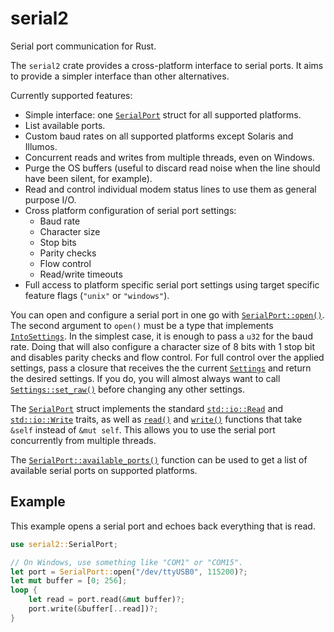 # serial2

Serial port communication for Rust.

The `serial2` crate provides a cross-platform interface to serial ports.
It aims to provide a simpler interface than other alternatives.

Currently supported features:
* Simple interface: one [`SerialPort`] struct for all supported platforms.
* List available ports.
* Custom baud rates on all supported platforms except Solaris and Illumos.
* Concurrent reads and writes from multiple threads, even on Windows.
* Purge the OS buffers (useful to discard read noise when the line should have been silent, for example).
* Read and control individual modem status lines to use them as general purpose I/O.
* Cross platform configuration of serial port settings:
  * Baud rate
  * Character size
  * Stop bits
  * Parity checks
  * Flow control
  * Read/write timeouts
* Full access to platform specific serial port settings using target specific feature flags (`"unix"` or `"windows"`).

You can open and configure a serial port in one go with [`SerialPort::open()`].
The second argument to `open()` must be a type that implements [`IntoSettings`].
In the simplest case, it is enough to pass a `u32` for the baud rate.
Doing that will also configure a character size of 8 bits with 1 stop bit and disables parity checks and flow control.
For full control over the applied settings, pass a closure that receives the the current [`Settings`] and return the desired settings.
If you do, you will almost always want to call [`Settings::set_raw()`] before changing any other settings.

The [`SerialPort`] struct implements the standard [`std::io::Read`] and [`std::io::Write`] traits,
as well as [`read()`][SerialPort::read()] and [`write()`][SerialPort::write()] functions that take `&self` instead of `&mut self`.
This allows you to use the serial port concurrently from multiple threads.

The [`SerialPort::available_ports()`] function can be used to get a list of available serial ports on supported platforms.

## Example
This example opens a serial port and echoes back everything that is read.

```rust
use serial2::SerialPort;

// On Windows, use something like "COM1" or "COM15".
let port = SerialPort::open("/dev/ttyUSB0", 115200)?;
let mut buffer = [0; 256];
loop {
    let read = port.read(&mut buffer)?;
    port.write(&buffer[..read])?;
}
```

[`SerialPort`]: https://docs.rs/serial2/latest/serial2/struct.SerialPort.html
[`SerialPort::open()`]: https://docs.rs/serial2/latest/serial2/struct.SerialPort.html#method.open
[`IntoSettings`]: https://docs.rs/serial2/latest/serial2/trait.IntoSettings.html
[`Settings`]: https://docs.rs/serial2/latest/serial2/struct.Settings.html
[`Settings::set_raw()`]: https://docs.rs/serial2/latest/serial2/struct.Settings.html#method.set_raw
[`std::io::Read`]: https://doc.rust-lang.org/stable/std/io/trait.Read.html
[`std::io::Write`]: https://doc.rust-lang.org/stable/std/io/trait.Write.html
[SerialPort::read()]: https://docs.rs/serial2/latest/serial2/struct.SerialPort.html#method.read
[SerialPort::write()]: https://docs.rs/serial2/latest/serial2/struct.SerialPort.html#method.write
[`SerialPort::available_ports()`]: https://docs.rs/serial2/latest/serial2/struct.SerialPort.html#method.available_ports
